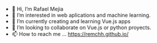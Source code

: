 - 👋 Hi, I’m Rafael Mejia
- 👀 I’m interested in web aplications and machine learning.
- 🌱 I’m currently creating and learning Vue.js apps
- 💞️ I’m looking to collaborate on Vue.js or python proyects.
- 📫 How to reach me ... https://remchh.github.io/

<!---
remchh/remchh is a ✨ special ✨ repository because its `README.md` (this file) appears on your GitHub profile.
You can click the Preview link to take a look at your changes.
--->
